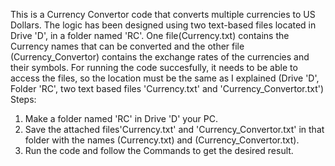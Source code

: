 This is a Currency Convertor code that converts multiple currencies to US Dollars.
The logic has been designed using two text-based files located in Drive 'D', in a folder named 'RC'. One file(Currency.txt) contains the Currency names that can be converted and the other file (Currency_Convertor) contains the exchange rates of the currencies and their symbols. 
For running the code succesfully, it needs to be able to access the files, so the location must be the same as I explained (Drive 'D', Folder 'RC', two text based files 'Currency.txt' and 'Currency_Convertor.txt')
Steps:
1. Make a folder named 'RC' in Drive 'D' your PC.
2. Save the attached files'Currency.txt' and 'Currency_Convertor.txt' in that folder with the names (Currency.txt) and (Currency_Convertor.txt).
3. Run the code and follow the Commands to get the desired result.
